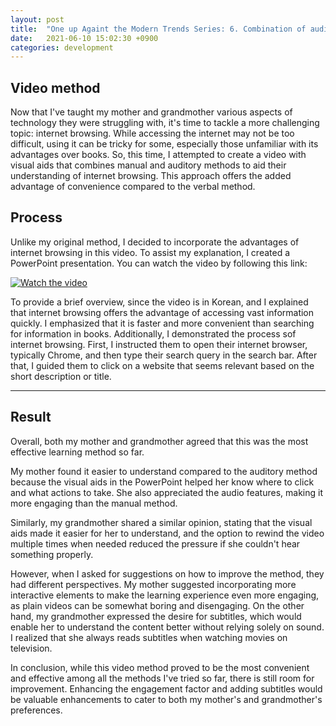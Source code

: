 ```yaml
---
layout: post
title:  "One up Againt the Modern Trends Series: 6. Combination of audio and visuals"
date:   2021-06-10 15:02:30 +0900
categories: development 
---
```


## Video method

Now that I've taught my mother and grandmother various aspects of technology they were struggling with, it's time to tackle a more challenging topic: internet browsing. While accessing the internet may not be too difficult, using it can be tricky for some, especially those unfamiliar with its advantages over books. So, this time, I attempted to create a video with visual aids that combines manual and auditory methods to aid their understanding of internet browsing. This approach offers the added advantage of convenience compared to the verbal method.

## Process

Unlike my original method, I decided to incorporate the advantages of internet browsing in this video. To assist my explanation, I created a PowerPoint presentation. You can watch the video by following this link:

[![Watch the video](https://i9.ytimg.com/vi_webp/y-JoDEM23yo/sddefault.webp?v=64be4fcb&sqp=CPyi-aUG&rs=AOn4CLDM0A6GeTTT1oRgcmS6Ghd_gxx5sA)](https://www.youtube.com/watch?v=y-JoDEM23yo)

To provide a brief overview, since the video is in Korean, and I explained that internet browsing offers the advantage of accessing vast information quickly. I emphasized that it is faster and more convenient than searching for information in books. Additionally, I demonstrated the process sof internet browsing. First, I instructed them to open their internet browser, typically Chrome, and then type their search query in the search bar. After that, I guided them to click on a website that seems relevant based on the short description or title.

---

## Result

Overall, both my mother and grandmother agreed that this was the most effective learning method so far.

My mother found it easier to understand compared to the auditory method because the visual aids in the PowerPoint helped her know where to click and what actions to take. She also appreciated the audio features, making it more engaging than the manual method.

Similarly, my grandmother shared a similar opinion, stating that the visual aids made it easier for her to understand, and the option to rewind the video multiple times when needed reduced the pressure if she couldn't hear something properly.

However, when I asked for suggestions on how to improve the method, they had different perspectives. My mother suggested incorporating more interactive elements to make the learning experience even more engaging, as plain videos can be somewhat boring and disengaging. On the other hand, my grandmother expressed the desire for subtitles, which would enable her to understand the content better without relying solely on sound. I realized that she always reads subtitles when watching movies on television.

In conclusion, while this video method proved to be the most convenient and effective among all the methods I've tried so far, there is still room for improvement. Enhancing the engagement factor and adding subtitles would be valuable enhancements to cater to both my mother's and grandmother's preferences.
